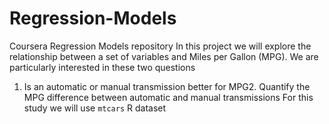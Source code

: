 # Regression-Models
Coursera Regression Models repository
In this project we will explore the relationship between a set of variables and Miles per Gallon (MPG). We are particularly interested in these two questions
1. Is an automatic or manual transmission better for MPG2. Quantify the MPG difference between automatic and manual transmissions
For this study we will use ```mtcars``` R dataset
